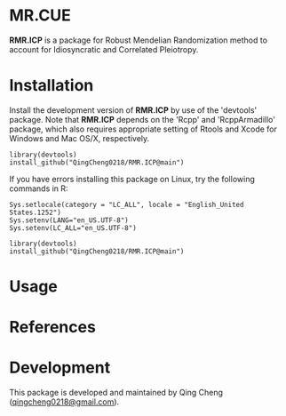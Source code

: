 MR.CUE
=======
  
  **RMR.ICP** is a package for Robust Mendelian Randomization method to account for Idiosyncratic and Correlated Pleiotropy.

Installation
============
  Install the development version of **RMR.ICP** by use of the 'devtools' package. Note that **RMR.ICP** depends on the 'Rcpp' and 'RcppArmadillo' package, which also requires appropriate setting of Rtools and Xcode for Windows and Mac OS/X, respectively.
```
library(devtools)
install_github("QingCheng0218/RMR.ICP@main")
```

If you have errors installing this package on Linux, try the following commands in R:
  ```
Sys.setlocale(category = "LC_ALL", locale = "English_United States.1252") 
Sys.setenv(LANG="en_US.UTF-8")
Sys.setenv(LC_ALL="en_US.UTF-8")

library(devtools)
install_github("QingCheng0218/RMR.ICP@main")
```

Usage
=========

References
==========

Development
===========
  
  This package is developed and maintained by Qing Cheng (qingcheng0218@gmail.com). 
  
